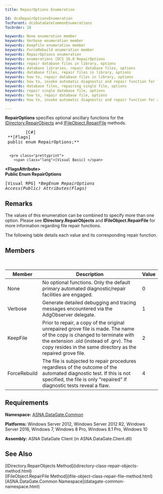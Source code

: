 ```yaml
---
title: RepairOptions Enumeration

Id: dcsRepairOptionsEnumeration
TocParent: dcsDataGateCommonEnumerations
TocOrder: 28

keywords: None enumeration member
keywords: Verbose enumeration member
keywords: KeepFile enumeration member
keywords: ForceRebuild enumeration member
keywords: RepairOptions enumeration
keywords: enumerations [DCS 16.0 RepairOptions
keywords: repair database files in library, options
keywords: database libraries, repair database files, options
keywords: database files, repair files in library, options
keywords: how to, repair database files in library, options
keywords: how to, invoke automatic diagnostic and repair function for library files, options
keywords: database files, repairing single file, options
keywords: repair single database file, options
keywords: how to, repair database file, options
keywords: how to, invoke automatic diagnostic and repair function for a file, options

---
```


<span> **RepairOptions** </span> specifies optional ancillary functions for the [ IDirectory.RepairObjects](idirectory-class-repair-objects-method.html) and [ IFileObject.RepairFile](ifile-object-class-repair-file-method.html) methods. 
<pre class="prettyprint">
        <span class="lang">[C#]</span>
 **[Flags]<br /> public enum RepairOptions;** 
      </pre>
      <pre class="prettyprint">
        <span class="lang">[Visual Basic] </span>
 **&lt;FlagsAttribute&gt;<br />Public Enum RepairOptions** 
      </pre>
      <pre class="prettyprint">
        <span class="lang">[Visual RPG]</span>
 **BegEnum RepairOptions Access(*Public) Attributes(Flags)** 
      </pre>

## Remarks

The values of this enumeration can be combined to specify more than one option. Please see **IDirectory.RepairObjects** and **IFileObject.RepairFile** for more information regarding file repair functions. 

The following table details each value and its corresponding repair function. 
## Members

<br />



| Member | Description | Value |
| ---- | ---- | ---- |
| None | No optional functions.  Only the default primary automated  											diagnostic/repair facilities are engaged. | 0 |
| Verbose | Generate detailed debugging and tracing messages encountered via the AdgObserver delegate. | 1 |
| KeepFile | Prior to repair, a copy of the original unrepaired grove file is made. The name of the copy is changed to terminate with the extension .old (instead of .grv). The copy resides in the same directory as the repaired grove file. | 2 |
| ForceRebuild | The file is subjected to repair procedures regardless of the outcome of the automated diagnostic test. If this is not specified, the file is only "repaired" if diagnostic tests reveal a flaw. | 4 |



## Requirements

**Namespace:** [ASNA.DataGate.Common](datagate-common-namespace.html) 

**Platforms:** Windows Server 2012, Windows Server 2012 R2, Windows Server 2016, Windows 7, Windows 8 Pro, Windows 8.1 Pro, Windows 10

**Assembly:** ASNA DataGate Client (in ASNA.DataGate.Client.dll)
## See Also

<dl />
        [IDirectory.RepairObjects Method](idirectory-class-repair-objects-method.html)
        <br />
        [IFileObject.RepairFile Method](ifile-object-class-repair-file-method.html)
        <br />
        [ASNA.DataGate.Common Namespace](datagate-common-namespace.html)

